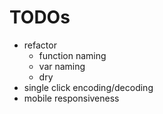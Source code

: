 # TODOs
- refactor
  - function naming
  - var naming
  - dry
- single click encoding/decoding
- mobile responsiveness